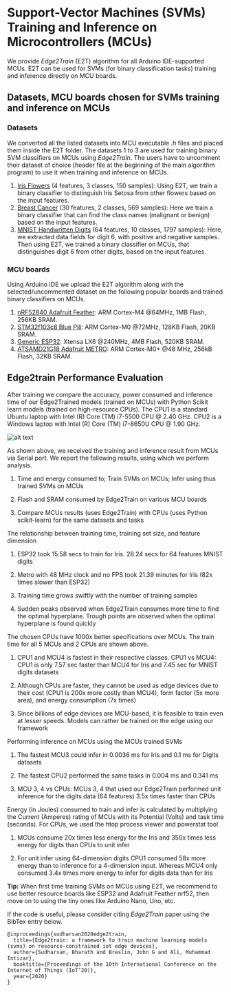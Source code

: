 # Support-Vector Machines (SVMs) Training and Inference on Microcontrollers (MCUs)

We provide *Edge2Train* (E2T) algorithm for all Arduino IDE-supported MCUs. E2T can be used for SVMs (for binary classification tasks) training and inference directly on MCU boards.

## Datasets, MCU boards chosen for SVMs training and inference on MCUs

### Datasets 

We converted all the listed datasets into MCU executable *.h* files and placed them inside the E2T folder. The datasets 1 to 3 are used for training binary SVM classifiers on MCUs using *Edge2Train*. The users have to uncomment their dataset of choice (header file at the beginning of the main algorithm program) to use it when training and inference on MCUs.

1. [Iris Flowers](https://archive.ics.uci.edu/ml/datasets/iris "Google's Homepage") (4 features, 3 classes, 150 samples): Using E2T, we train a binary classifier to distinguish Iris Setosa from other flowers based on the input features.
2. [Breast Cancer](https://www.kaggle.com/uciml/breast-cancer-wisconsin-data) (30 features, 2 classes, 569 samples): Here we train a binary classifier that can find the class names (malignant or benign) based on the input features.
3. [MNIST Handwritten Digits](http://yann.lecun.com/exdb/mnist/) (64 features, 10 classes, 1797 samples): Here, we extracted data fields for digit 6, with positive and negative samples. Then using E2T, we trained a binary classifier on MCUs, that distinguishes digit 6 from other digits, based on the input features.

### MCU boards

Using Arduino IDE we upload the E2T algorithm along with the selected/uncommented dataset on the following popular boards and trained binary classifiers on MCUs.

1. [nRF52840 Adafruit Feather](https://www.adafruit.com/product/4062): ARM Cortex-M4 @64MHz, 1MB Flash, 256KB SRAM.
2. [STM32f103c8 Blue Pill](https://stm32-base.org/boards/STM32F103C8T6-Blue-Pill.html): ARM Cortex-M0 @72MHz, 128KB Flash, 20KB SRAM.
3. [Generic ESP32](https://www.espressif.com/en/products/devkits): Xtensa LX6 @240MHz, 4MB Flash, 520KB SRAM.
4. [ATSAMD21G18 Adafruit METRO](https://www.adafruit.com/product/3505): ARM Cortex-M0+ @48 MHz, 256kB Flash, 32KB SRAM. 

## Edge2train Performance Evaluation

After training we compare the accuracy, power consumed and inference time of our Edge2Trained models (trained on MCUs) with Python Scikit learn models (trained on high-resource CPUs). The CPU1 is a standard Ubuntu laptop with Intel (R) Core (TM) i7-5500 CPU @ 2.40 GHz. CPU2 is a Windows laptop with Intel (R) Core (TM) i7-8650U CPU @ 1.90 GHz. <br/>

![alt text](https://github.com/bharathsudharsan/Edge2Train/setup.png)

As shown above, we received the training and inference result from MCUs via Serial port. We report the following results, using which we perform analysis.

1. Time and energy consumed to; Train SVMs on MCUs; Infer using thus trained SVMs on MCUs

2. Flash and SRAM consumed by Edge2Train on various MCU boards

3. Compare MCUs results (uses Edge2Train) with CPUs (uses Python scikit-learn) for the same datasets and tasks

The relationship between training time, training set size, and feature dimension

1. ESP32 took 15.58 secs to train for Iris. 28.24 secs for 64 features MNIST digits

2. Metro with 48 MHz clock and no FPS took 21.39 minutes for Iris (82x times slower than ESP32)

3. Training time grows swiftly with the number of training samples

4. Sudden peaks observed when Edge2Train consumes more time to find the optimal hyperplane. Trough points are observed when the optimal hyperplane is found quickly

The chosen CPUs have 1000x better specifications over MCUs. The train time for all 5 MCUs and 2 CPUs are shown above.

1. CPU1 and MCU4 is fastest in their respective classes. CPU1 vs MCU4: CPU1 is only 7.57 sec faster than MCU4 for Iris and 7.45 sec for MNIST digits datasets

2. Although CPUs are faster, they cannot be used as edge devices due to their cost (CPU1 is 200x more costly than MCU4), form factor (5x more area), and energy consumption (7x times) 

3. Since billions of edge devices are MCU-based, it is feasible to train even at lesser speeds. Models can rather be trained on the edge using our framework

Performing inference on MCUs using the MCUs trained SVMs

1. The fastest MCU3 could infer in 0.0036 ms for Iris and 0.1 ms for Digits datasets

2. The fastest CPU2 performed the same tasks in  0.004 ms and 0.341 ms

3. MCU 3, 4 vs CPUs: MCUs 3, 4 that used our Edge2Train performed unit inference for the digits data (64 features) 3.5x times faster than CPUs

Energy (in Joules) consumed to train and infer is calculated by multiplying the Current (Amperes) rating of MCUs with its Potential (Volts) and task time (seconds). For CPUs, we used the htop process viewer and powerstat tool

1. MCUs consume 20x times less energy for the Iris and 350x times less energy for digits than CPUs to unit infer

2. For unit infer using 64-dimension digits CPU1 consumed 58x more energy than to inference for a 4-dimension input. Whereas MCU4 only consumed 3.4x times more energy to infer for digits data than for Iris


**Tip:** When first time training SVMs on MCUs using E2T, we recommend to use better resource boards like ESP32 and Adafruit Feather nrf52, then move on to using the tiny ones like Arduino Nano, Uno, etc.

If the code is useful, please consider citing *Edge2Train* paper using the BibTex entry below.

```
@inproceedings{sudharsan2020edge2train,
  title={Edge2train: a framework to train machine learning models (svms) on resource-constrained iot edge devices},
  author={Sudharsan, Bharath and Breslin, John G and Ali, Muhammad Intizar},
  booktitle={Proceedings of the 10th International Conference on the Internet of Things (IoT’20)},
  year={2020}
}
```
